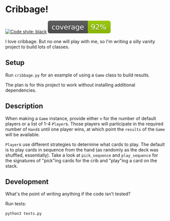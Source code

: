 # Cribbage!
[![Code style: black](https://img.shields.io/badge/code%20style-black-000000.svg)](https://github.com/psf/black)
![](coverage.svg)

I love cribbage. But no one will play with me, so I'm writing a silly vanity project to build lots of classes.

## Setup

Run `cribbage.py` for an example of using a `Game` class to build results.

The plan is for this project to work without installing additional dependencies.

## Description

When making a `Game` instance, provide either `n` for the number of default players or a list of 1-4 `Player`s. Those players will participate in the required number of `Hand`s until one player wins, at which point the `results` of the `Game` will be available.

`Player`s use different strategies to determine what cards to play. The default is to play cards in sequence from the hand (as randomly as the deck was shuffled, essentially). Take a look at `pick_sequence` and `play_sequence` for the signatures of "pick"ing cards for the crib and "play"ing a card on the stack.

## Development

What's the point of writing anything if the code isn't tested?

Run tests:

```shell
python3 tests.py
```
